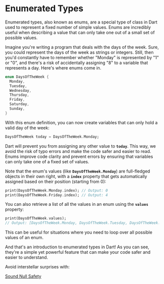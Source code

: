 # Enumerated Types

Enumerated types, also known as enums, are a special type of class in Dart used to represent a fixed number of simple values. Enums are incredibly useful when describing a value that can only take one out of a small set of possible values.

Imagine you're writing a program that deals with the days of the week. Sure, you could represent the days of the week as strings or integers. Still, then you'd constantly have to remember whether "Monday" is represented by "1" or "0", and there's a risk of accidentally assigning "8" to a variable that represents a day. Here's where enums come in.

```dart
enum DaysOfTheWeek {
  Monday,
  Tuesday,
  Wednesday,
  Thursday,
  Friday,
  Saturday,
  Sunday,
}
```

With this enum definition, you can now create variables that can only hold a valid day of the week:

```dart
DaysOfTheWeek today = DaysOfTheWeek.Monday;
```

Dart will prevent you from assigning any other value to **`today`**. This way, we avoid the risk of typo errors and make the code safer and easier to read. Enums improve code clarity and prevent errors by ensuring that variables can only take one of a fixed set of values.

Note that the enum's values (like **`DaysOfTheWeek.Monday`**) are full-fledged objects in their own right, with a **`index`** property that gets automatically assigned based on their position (starting from 0):

```dart
print(DaysOfTheWeek.Monday.index); // Output: 0
print(DaysOfTheWeek.Friday.index); // Output: 4
```

You can also retrieve a list of all the values in an enum using the **`values`** property:

```dart
print(DaysOfTheWeek.values); 
// Output: [DaysOfTheWeek.Monday, DaysOfTheWeek.Tuesday, DaysOfTheWeek.Wednesday, DaysOfTheWeek.Thursday, DaysOfTheWeek.Friday, DaysOfTheWeek.Saturday, DaysOfTheWeek.Sunday]
```

This can be useful for situations where you need to loop over all possible values of an enum.

And that's an introduction to enumerated types in Dart! As you can see, they're a simple yet powerful feature that can make your code safer and easier to understand.

Avoid interstellar surprises with:

[Sound Null Safety](Sound%20Null%20Safety%20d30a71c4ac9c4f82b0b5d276913e2196.md)